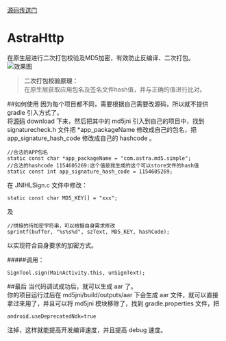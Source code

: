 [源码传送门](https://github.com/atove/AstraMD5)
# AstraHttp
在原生层进行二次打包校验及MD5加密，有效防止反编译、二次打包。    
![效果图](http://upload-images.jianshu.io/upload_images/5088149-462e307d4230e542.gif?imageMogr2/auto-orient/strip%7CimageView2/2/w/400 )

>**二次打包校验原理：**   
在原生层获取应用包名及签名文件hash值，并与正确的值进行比对。

##如何使用
因为每个项目都不同，需要根据自己需要改源码，所以就不提供 gradle 引入方式了。   
将[源码](https://github.com/atove/AstraMD5) download 下来，然后把其中的 md5jni 引入到自己的项目中，找到 signaturecheck.h 文件把 *app_packageName 修改成自己的包名，把 app_signature_hash_code 修改成自己的 hashcode 。
```
//合法的APP包名
static const char *app_packageName = "com.astra.md5.simple";
//合法的hashcode 1154605269:这个值是我生成的这个可以store文件的hash值
static const int app_signature_hash_code = 1154605269;
```
在 JNIHLSign.c 文件中修改：
```
static const char MD5_KEY[] = "xxx";
```
及
```
//拼接的待加密字符串，可以根据自身需求修改
sprintf(buffer, "%s%s%d", szText, MD5_KEY, hashCode);
```
以实现符合自身要求的加密方式。

#####调用：
```
SignTool.sign(MainActivity.this, unSignText);
```

##最后
当代码调试成功后，就可以生成 aar 了。   
你的项目运行过后在 md5jni/build/outputs/aar 下会生成 aar 文件，就可以直接拿过来用了，并且可以将 md5jni 模块移除了，找到 gradle.properties 文件，把
```
android.useDeprecatedNdk=true
```
注掉，这样就能提高开发编译速度，并且提高 debug 速度。
